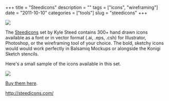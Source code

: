 +++
title = "Steedicons"
description = ""
tags = ["icons", "wireframing"]
date = "2011-10-10"
categories = ["tools"]
slug = "steedicons"
+++


<div class="tool-screenshot mb1"><a href="http://steedicons.com/"><img id="bluga-thumbnail-2814" class="bluga-thumbnail custom" src="//media.konigi.com/bluga/
wt52316c664dc90_custom.jpg"/></a></div><p>The <a href="http://steedicons.com/">Steedicons</a> set by Kyle Steed contains 300+ hand drawn icons available as a font or in vector format (.ai, .eps, .csh) for Illustrator, Photoshop, or the wireframing tool of your choice. The bold, sketchy icons would would work perfectly in Balsamiq Mockups or alongside the Konigi Sketch stencils.</p>
<p>Here's a small sample of the icons available in this set. </p>
<div class="screenshot"><img src="//media.konigi.com/tools/external/steed-icons.png" /></div>
<p><a href="http://steedicons.com/">Buy them here</a>.</p>
  
<p><a href="http://steedicons.com/">http://steedicons.com/</a></p>
      
